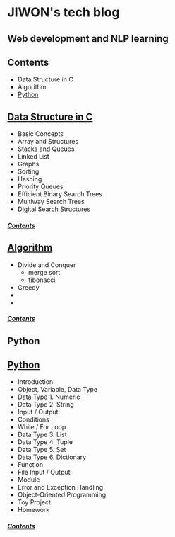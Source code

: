 # JIWON's tech blog
## Web development and NLP learning


## Contents
- Data Structure in C
- Algorithm
- [Python](#Python)

## [Data Structure in C](DS/Data-Structure.md)
* Basic Concepts
* Array and Structures
* Stacks and Queues
* Linked List
* Graphs
* Sorting
* Hashing
* Priority Queues
* Efficient Binary Search Trees
* Multiway Search Trees
* Digital Search Structures

##### [Contents](#Contents)


## [Algorithm](Algo/Algorithm.md)
* Divide and Conquer
  * merge sort
  * fibonacci
* Greedy
* 
* 

##### [Contents](#Contents)

## Python
## [Python](Python/Python.md)
* Introduction
* Object, Variable, Data Type
* Data Type 1. Numeric
* Data Type 2. String
* Input / Output
* Conditions
* While / For Loop
* Data Type 3. List
* Data Type 4. Tuple
* Data Type 5. Set
* Data Type 6. Dictionary
* Function
* File Input / Output
* Module
* Error and Exception Handling
* Object-Oriented Programming
* Toy Project
* Homework

##### [Contents](#Contents)
